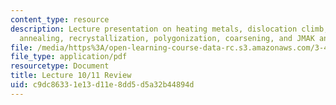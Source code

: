 ```yaml
---
content_type: resource
description: Lecture presentation on heating metals, dislocation climb, recovery,
  annealing, recrystallization, polygonization, coarsening, and JMAK analysis.
file: /media/https%3A/open-learning-course-data-rc.s3.amazonaws.com/3-40j-physical-metallurgy-fall-2009/c9dc86331e13d11e8dd5d5a32b44894d_MIT3_40JF09_lec1011.pdf
file_type: application/pdf
resourcetype: Document
title: Lecture 10/11 Review
uid: c9dc8633-1e13-d11e-8dd5-d5a32b44894d
---
```

